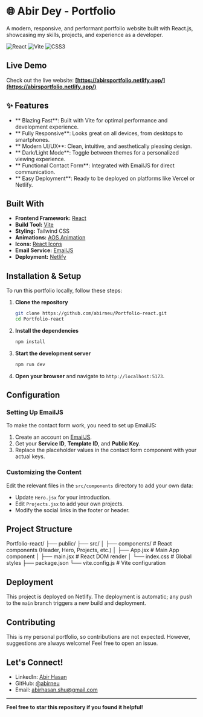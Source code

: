 # 🌐 Abir Dey - Portfolio

A modern, responsive, and performant portfolio website built with React.js, showcasing my skills, projects, and experience as a developer.

![React](https://img.shields.io/badge/React-20232A?style=for-the-badge&logo=react&logoColor=61DAFB)
![Vite](https://img.shields.io/badge/Vite-B73BFE?style=for-the-badge&logo=vite&logoColor=FFD62E)
![CSS3](https://img.shields.io/badge/CSS3-1572B6?style=for-the-badge&logo=css3&logoColor=white)

##  Live Demo

Check out the live website: **[https://abirsportfolio.netlify.app/](https://abirsportfolio.netlify.app/)**

## ✨ Features

- ** Blazing Fast**: Built with Vite for optimal performance and development experience.
- ** Fully Responsive**: Looks great on all devices, from desktops to smartphones.
- ** Modern UI/UX**: Clean, intuitive, and aesthetically pleasing design.
- ** Dark/Light Mode**: Toggle between themes for a personalized viewing experience.
- ** Functional Contact Form**: Integrated with EmailJS for direct communication.
- ** Easy Deployment**: Ready to be deployed on platforms like Vercel or Netlify.

##  Built With

- **Frontend Framework:** [React](https://reactjs.org/)
- **Build Tool:** [Vite](https://vitejs.dev/)
- **Styling:** Tailwind CSS
- **Animations:** [AOS Animation](https://michalsnik.github.io/aos/)
- **Icons:** [React Icons](https://react-icons.github.io/react-icons/)
- **Email Service:** [EmailJS](https://www.emailjs.com/)
- **Deployment:** [Netlify](https://www.netlify.com/)

##  Installation & Setup

To run this portfolio locally, follow these steps:

1.  **Clone the repository**
    ```bash
    git clone https://github.com/abirneu/Portfolio-react.git
    cd Portfolio-react
    ```

2.  **Install the dependencies**
    ```bash
    npm install
    ```

3.  **Start the development server**
    ```bash
    npm run dev
    ```
4.  **Open your browser** and navigate to `http://localhost:5173`.

##  Configuration

### Setting Up EmailJS
To make the contact form work, you need to set up EmailJS:

1.  Create an account on [EmailJS](https://www.emailjs.com/).
2.  Get your **Service ID**, **Template ID**, and **Public Key**.
3.  Replace the placeholder values in the contact form component with your actual keys.

### Customizing the Content
Edit the relevant files in the `src/components` directory to add your own data:
- Update `Hero.jsx` for your introduction.
- Edit `Projects.jsx` to add your own projects.
- Modify the social links in the footer or header.

##  Project Structure
Portfolio-react/
├── public/
├── src/
│ ├── components/ # React components (Header, Hero, Projects, etc.)
│ ├── App.jsx # Main App component
│ ├── main.jsx # React DOM render
│ └── index.css # Global styles
├── package.json
└── vite.config.js # Vite configuration


##  Deployment

This project is deployed on Netlify. The deployment is automatic; any push to the `main` branch triggers a new build and deployment.

##  Contributing

This is my personal portfolio, so contributions are not expected. However, suggestions are always welcome! Feel free to open an issue.

##  Let's Connect!

- LinkedIn: [Abir Hasan](https://www.linkedin.com/in/abirneu/)
- GitHub: [@abirneu](https://github.com/abirneu)
- Email: [abirhasan.shu@gmail.com](mailto:abirhasan.shu@gmail.com)

---
 **Feel free to star this repository if you found it helpful!**